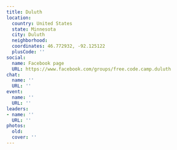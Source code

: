 ```yaml
---
title: Duluth
location:
  country: United States
  state: Minnesota
  city: Duluth
  neighborhood: 
  coordinates: 46.772932, -92.125122
  plusCode: ''
social:
  name: Facebook page
  URL: https://www.facebook.com/groups/free.code.camp.duluth
chat:
  name: ''
  URL: ''
event:
  name: ''
  URL: ''
leaders:
- name: ''
  URL: ''
photos:
  old: 
  cover: ''
---
```

